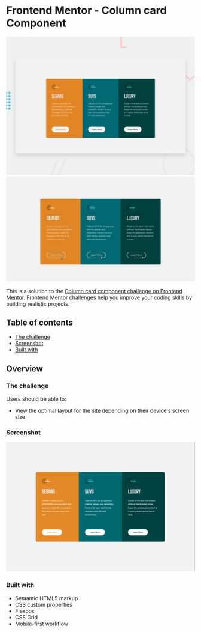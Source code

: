 # Frontend Mentor - Column card Component

![Design preview for the challenge](./design/desktop-preview.jpg)
![Design focus preview for the challenge](./design/active-states.jpg)


This is a solution to the [Column card component challenge on Frontend Mentor](https://www.frontendmentor.io/challenges/social-proof-section-6e0qTv_bA/hub). Frontend Mentor challenges help you improve your coding skills by building realistic projects. 

## Table of contents

- [The challenge](#the-challenge)
- [Screenshot](#screenshot)
- [Built with](#built-with)

## Overview

### The challenge

Users should be able to:

- View the optimal layout for the site depending on their device's screen size

### Screenshot

![](./images/desktop-solution.png)


### Built with

- Semantic HTML5 markup
- CSS custom properties
- Flexbox
- CSS Grid
- Mobile-first workflow
